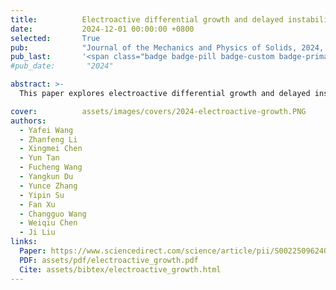```yaml
---
title:          Electroactive differential growth and delayed instability in accelerated healing tissues
date:           2024-12-01 00:00:00 +0800
selected:       True
pub:            "Journal of the Mechanics and Physics of Solids, 2024, 105867"
pub_last:       '<span class="badge badge-pill badge-custom badge-primary">Journal</span>'
#pub_date:       "2024"

abstract: >-
  This paper explores electroactive differential growth and delayed instability in accelerated healing tissues, with an emphasis on their mechanical and biological implications in tissue engineering.

cover:          assets/images/covers/2024-electroactive-growth.PNG
authors:
  - Yafei Wang
  - Zhanfeng Li
  - Xingmei Chen
  - Yun Tan
  - Fucheng Wang
  - Yangkun Du
  - Yunce Zhang
  - Yipin Su
  - Fan Xu
  - Changguo Wang
  - Weiqiu Chen
  - Ji Liu
links:
  Paper: https://www.sciencedirect.com/science/article/pii/S0022509624003338
  PDF: assets/pdf/electroactive_growth.pdf
  Cite: assets/bibtex/electroactive_growth.html
---
```


